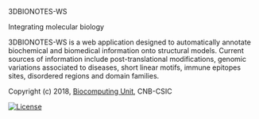 3DBIONOTES-WS 

Integrating molecular biology

3DBIONOTES-WS is a web application designed to automatically annotate biochemical and biomedical information onto structural models. Current sources of information include post-translational modifications, genomic variations associated to diseases, short linear motifs, immune epitopes sites, disordered regions and domain families. 

Copyright (c) 2018, [Biocomputing Unit](http://biocomputingunit.es), CNB-CSIC

[![License](https://img.shields.io/badge/License-Apache%202.0-blue.svg)](https://opensource.org/licenses/Apache-2.0)
